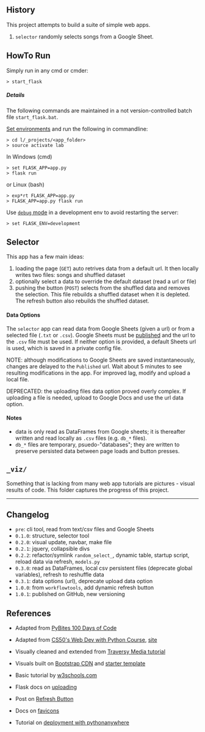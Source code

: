 ## History

This project attempts to build a suite of simple web apps.  

1. `selector` randomly selects songs from a Google Sheet.


## HowTo Run

Simply run in any cmd or cmder:

    > start_flask


##### Details 

The following commands are maintained in a not version-controlled   batch file `start_flask.bat`.

[Set environments][cli] and run the following in commandline:

    > cd l/_projects/<app_folder>
    > source activate lab

In Windows (cmd)

    > set FLASK_APP=app.py
    > flask run

or Linux (bash)

    > exp*rt FLASK_APP=app.py
    > FLASK_APP=app.py flask run

Use [`debug` mode][debug] in a development env to avoid restarting the server:

    > set FLASK_ENV=development


## Selector

This app has a few main ideas:

1. loading the page (`GET`) auto retrives data from a default url. It then locally writes two files: songs and shuffled dataset
1. optionally select a data to override the default dataset (read a url or file)
1. pushing the button (`POST`) selects from the shuffled data and removes the selection.  This file rebuilds a shuffled dataset when it is depleted.  The refresh button also rebuilds the shuffled dataset. 


#### Data Options

The `selector` app can read data from Google Sheets (given a url) or from a selected file (`.txt` or `.csv`).  Google Sheets must be [published][publish] and the url to the `.csv` file must be used.  If neither option is provided, a default Sheets url is used, which is saved in a private config file.

NOTE: although modifications to Google Sheets are saved instantaneously, changes are delayed to the `Published` url.  Wait about 5 minutes to see resulting modifications in the app.  For improved lag, modify and upload a local file.

DEPRECATED: the uploading files data option proved overly complex.  If uploading a file is needed, upload to Google Docs and use the url data option.


#### Notes

- data is only read as DataFrames from Google sheets; it is thereafter written and read locally as `.csv` files (e.g. `db_*` files).
- `db_*` files are temporary, psuedo-"databases"; they are written to preserve persisted data between page loads and button presses.


## `_viz/`

Something that is lacking from many web app tutorials are pictures - visual results of code.  This folder captures the progress of this project.

---

## Changelog

- `pre`:   cli tool, read from text/csv files and Google Sheets
- `0.1.0`: structure, selector tool
- `0.2.0`: visual update, navbar, make file
- `0.2.1`: jquery, collapsible divs
- `0.2.2`: refactor/symlink `random_select_`, dynamic table, startup script, reload data via refresh, `models.py`
- `0.3.0`: read as DataFrames, local csv persistent files (deprecate global variables), refresh to reshuffle data
- `0.3.1`: data options (url), deprecate upload data option
- `1.0.0`: from `workflowtools`, add dynamic refresh button
- `1.0.1`: published on GitHub, new versioning

## References

- Adapted from [PyBites 100 Days of Code][pybites]
- Adapted from [CS50's Web Dev with Python Course][cs50.1], [site][cs50.2]
- Visually cleaned and extended from [Traversy Media tutorial][trav]
- Visuals built on [Bootstrap CDN][cdn] and [starter template][template]
- Basic tutorial by [w3schools.com][w3]
- Flask docs on [uploading][upload]
- Post on [Refresh Button][refresh]
- Docs on [favicons][fav]
- Tutorial on [deployment with pythonanywhere][deploy]


  [cli]:        http://flask.pocoo.org/docs/1.0/cli/
  [debug]:      http://flask.pocoo.org/docs/1.0/quickstart/#debug-mode
  [pybites]:    https://github.com/pybites/100DaysOfCode/tree/master/056
  [cs50.1]:     https://www.youtube.com/watch?v=Q0TBOlIn4z8
  [cs50.2]:     https://cs50.github.io/web/lectures
  [trav]:       https://www.youtube.com/watch?v=zRwy8gtgJ1A&t
  [cdn]:        https://www.bootstrapcdn.com/ 
  [template]:   https://getbootstrap.com/docs/4.1/examples/starter-template/
  [w3]:         https://www.w3schools.com/bootstrap/bootstrap_get_started.asp
  [publish]:    https://www.google.com/search?q=how%20to%20publish%20google%20sheets
  [upload]:     http://flask.pocoo.org/docs/0.12/patterns/fileuploads/
  [refresh]: https://stackoverflow.com/questions/28762188/how-to-create-a-refresh-button-in-flask
  [fav]:        http://flask.pocoo.org/docs/1.0/patterns/favicon/
  [deploy]:    https://medium.com/@rudder_/launching-a-flask-app-from-scratch-on-pythonanywhere-fef871171e18